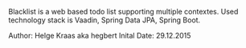 Blacklist is a web based todo list supporting multiple contextes. Used technology stack is Vaadin, Spring Data JPA, Spring Boot.

Author: Helge Kraas aka hegbert
Inital Date: 29.12.2015
